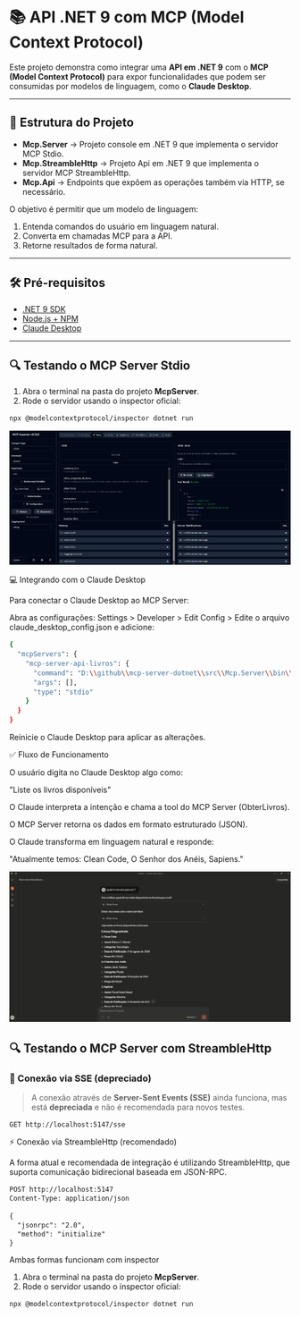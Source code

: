 # 📚 API .NET 9 com MCP (Model Context Protocol)

Este projeto demonstra como integrar uma **API em .NET 9** com o **MCP (Model Context Protocol)** para expor funcionalidades que podem ser consumidas por modelos de linguagem, como o **Claude Desktop**.

---

## 🚀 Estrutura do Projeto

- **Mcp.Server** → Projeto console em .NET 9 que implementa o servidor MCP Stdio.
- **Mcp.StreambleHttp** → Projeto Api em .NET 9 que implementa o servidor MCP StreambleHttp.
- **Mcp.Api** → Endpoints que expõem as operações também via HTTP, se necessário.

O objetivo é permitir que um modelo de linguagem:
1. Entenda comandos do usuário em linguagem natural.
2. Converta em chamadas MCP para a API.
3. Retorne resultados de forma natural.

---

## 🛠️ Pré-requisitos

- [.NET 9 SDK](https://dotnet.microsoft.com/download/dotnet/9.0)
- [Node.js + NPM](https://nodejs.org/)
- [Claude Desktop](https://claude.ai/download)

---

## 🔍 Testando o MCP Server Stdio

1. Abra o terminal na pasta do projeto **McpServer**.
2. Rode o servidor usando o inspector oficial:

```bash
npx @modelcontextprotocol/inspector dotnet run
```

![inspector](docs/inspector.png)

💻 Integrando com o Claude Desktop

Para conectar o Claude Desktop ao MCP Server:

Abra as configurações: Settings > Developer > Edit Config > 
Edite o arquivo claude_desktop_config.json e adicione:
```bash
{
  "mcpServers": {
    "mcp-server-api-livros": {
      "command": "D:\\github\\mcp-server-dotnet\\src\\Mcp.Server\\bin\\Debug\\net9.0\\Mcp.Server.exe",
      "args": [],
      "type": "stdio"
    }
  }
}

```
Reinicie o Claude Desktop para aplicar as alterações.

✅ Fluxo de Funcionamento

O usuário digita no Claude Desktop algo como:

"Liste os livros disponíveis"

O Claude interpreta a intenção e chama a tool do MCP Server (ObterLivros).

O MCP Server retorna os dados em formato estruturado (JSON).

O Claude transforma em linguagem natural e responde:

"Atualmente temos: Clean Code, O Senhor dos Anéis, Sapiens."

![inspector](docs/claude-desktop.png)

## 🔍 Testando o MCP Server com StreambleHttp

### 📡 Conexão via SSE (depreciado)
> A conexão através de **Server-Sent Events (SSE)** ainda funciona, mas está **depreciada** e não é recomendada para novos testes.  
```http
GET http://localhost:5147/sse
```
⚡ Conexão via StreambleHttp (recomendado)

A forma atual e recomendada de integração é utilizando StreambleHttp, que suporta comunicação bidirecional baseada em JSON-RPC.
```
POST http://localhost:5147
Content-Type: application/json

{
  "jsonrpc": "2.0",
  "method": "initialize"
}
```

Ambas formas funcionam com inspector
1. Abra o terminal na pasta do projeto **McpServer**.
2. Rode o servidor usando o inspector oficial:

```bash
npx @modelcontextprotocol/inspector dotnet run
```

